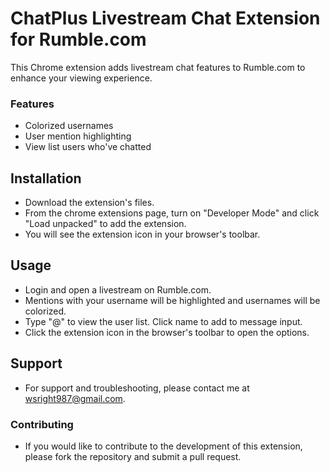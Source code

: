 # ChatPlus Livestream Chat Extension for Rumble.com

This Chrome extension adds livestream chat features to Rumble.com to enhance your viewing experience.

### Features
- Colorized usernames 
- User mention highlighting
- View list users who've chatted

## Installation
- Download the extension's files. 
- From the chrome extensions page, turn on "Developer Mode" and click "Load unpacked" to add the extension.
- You will see the extension icon in your browser's toolbar. 

## Usage
- Login and open a livestream on Rumble.com.
- Mentions with your username will be highlighted and usernames will be colorized.
- Type "@" to view the user list. Click name to add to message input.
- Click the extension icon in the browser's toolbar to open the options.


## Support
- For support and troubleshooting, please contact me at wsright987@gmail.com.

### Contributing
- If you would like to contribute to the development of this extension, please fork the repository and submit a pull request.